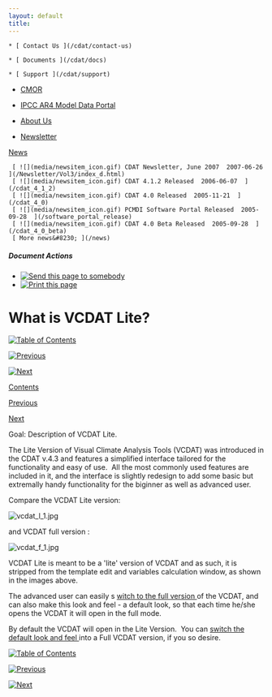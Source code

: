 ```yaml
---
layout: default
title: 
---
```


    * [ Contact Us ](/cdat/contact-us)

    * [ Documents ](/cdat/docs)

    * [ Support ](/cdat/support)

  * [ CMOR ](/cmor)

  * [ IPCC AR4 Model Data Portal ](/esg_data_portal)

  * [ About Us ](/about)

  * [ Newsletter ](/Newsletter)

[ News ](/news)

     [ ![](media/newsitem_icon.gif) CDAT Newsletter, June 2007  2007-06-26  ](/Newsletter/Vol3/index_d.html)
     [ ![](media/newsitem_icon.gif) CDAT 4.1.2 Released  2006-06-07  ](/cdat_4_1_2)
     [ ![](media/newsitem_icon.gif) CDAT 4.0 Released  2005-11-21  ](/cdat_4_0)
     [ ![](media/newsitem_icon.gif) PCMDI Software Portal Released  2005-09-28  ](/software_portal_release)
     [ ![](media/newsitem_icon.gif) CDAT 4.0 Beta Released  2005-09-28  ](/cdat_4_0_beta)
     [ More news&#8230; ](/news)

#####  Document Actions

  * [ ![Send this page to somebody](media/mail_icon.gif) ](/cdat/tutorials/vcdat-lite/vcdat_lite/sendto_form)
  * [ ![Print this page](media/print_icon.gif) ](/this.print\(\))

#  What is VCDAT Lite?

[ ![Table of Contents](media/arrow-up) ](/)

[ ![Previous](media/arrow-left) ](/vcdat_light)

[ ![Next](media/arrow-right) ](/starting-vcdat)

[ Contents ](/)

[ Previous ](/vcdat_light)

[ Next ](/starting-vcdat)

 Goal:  Description of VCDAT Lite. 

The  Lite Version of Visual Climate Analysis Tools (VCDAT)  was introduced
in the CDAT v.4.3 and features a simplified interface tailored for the
functionality and easy of use.&#160; All the most commonly used features are
included in it, and the interface is slightly redesign to add some basic but
extremally handy functionality for the biginner as well as advanced user.

Compare the  VCDAT Lite  version:

![vcdat_l_1.jpg](media/image_preview)

and  VCDAT full version  :

  

![vcdat_f_1.jpg](media/image_preview)

  
 VCDAT Lite  is meant to be a 'lite' version of VCDAT and as such, it is stripped from the template edit and variables calculation window, as shown in the images above.   
  

The advanced user can easily s [ witch to the full version ](/to-full-version)
of the VCDAT, and can also make this look and feel - a default look, so that
each time he/she opens the VCDAT it will open in the full mode.

By default the VCDAT will open in the Lite Version.&#160; You can [ switch the
default look and feel ](/changing-default) into a Full VCDAT version, if you
so desire.

  

[ ![Table of Contents](media/arrow-up) ](/)

[ ![Previous](media/arrow-left) ](/vcdat_light)

[ ![Next](media/arrow-right) ](/starting-vcdat)
